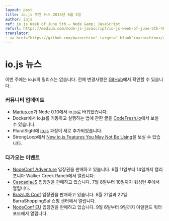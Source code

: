 ```yaml
---
layout: post
title: io.js 주간 뉴스 2015년 6월 5일
author: iojs
ref: io.js Week of June 5th — Node &amp; JavaScript
refurl: https://medium.com/node-js-javascript/io-js-week-of-june-5th-48af5e69f16e
translator:
- <a href="https://github.com/marocchino" target="_blank">marocchino</a>
---
```


<!--
# io.js News
This week we hadn't io.js releases, complete changelog from previous releases can be found [on GitHub](https://github.com/nodejs/io.js/blob/master/CHANGELOG.md).
-->

# io.js 뉴스

이번 주에는 io.js의 릴리스는 없습니다. 전체 변경사항은 [GitHub](https://github.com/nodejs/io.js/blob/master/CHANGELOG.md)에서 확인할 수 있습니다.


<!--
### Community Updates

* [Marius.co](https://twitter.com/edatrero/status/605040698992164864) switches to io.js from Node 0.10
* Up and running with io.js and Docker by [CodeFresh.io](http://blog.codefresh.io/up-and-running-with-io-js-and-docker/)
* New PluralSight course: [io.js](http://www.marcusoft.net/2015/06/new-pluralsight-course-iojs-or-is-it.html)
* StrongLoop article: [New io.js Features You May Not Be Using](https://strongloop.com/strongblog/new-io-js-features-you-may-not-be-using/)
-->

### 커뮤니티 업데이트

* [Marius.co](https://twitter.com/edatrero/status/605040698992164864)가 Node 0.10에서 io.js로 바뀌었습니다.
* Docker에서 io.js를 기동하고 실행하는 법에 관한 글을 [CodeFresh.io](http://blog.codefresh.io/up-and-running-with-io-js-and-docker/)에서 보실 수 있습니다.
* PluralSight에 [io.js](http://www.marcusoft.net/2015/06/new-pluralsight-course-iojs-or-is-it.html) 과정이 새로 추가되었습니다.
* StrongLoop에서 [New io.js Features You May Not Be Using](https://strongloop.com/strongblog/new-io-js-features-you-may-not-be-using/)을 보실 수 있습니다.

<!--
### Upcoming Events

* [NodeConf Adventure](http://nodeconf.com/) tickets are on sale, June 11th - 14th at Walker Creek Ranch, CA
* [CascadiaJS](http://2015.cascadiajs.com/) tickets are on sale, July 8th - 10th at Washington State
* [BrazilJS Conf](http://braziljs.com.br/) tickets are on sale, August 21st - 22nd at Shopping Center BarraShoppingSul
* [NodeConf EU](http://nodeconf.eu/) tickets are on sale, September 6th - 9th at Waterford, Ireland
-->

### 다가오는 이벤트

* [NodeConf Adventure](http://nodeconf.com/) 입장권을 판매하고 있습니다. 6월 11일부터 14일까지 캘리포니아 Walker Creek Ranch에서 열립니다.
* [CascadiaJS](http://2015.cascadiajs.com/) 입장권을 판매하고 있습니다. 7월 8일부터 10일까지 워싱턴 주에서 열립니다.
* [BrazilJS Conf]( http://braziljs.com.br/) 입장권을 판매하고 있습니다. 8월 21일과 22일 BarraShoppingSul 쇼핑 센터에서 열립니다.
* [NodeConf EU](http://nodeconf.eu/) 입장권을 판매하고 있습니다. 9월 6일부터 9일까지 아일랜드 워터포드에서 열립니다.

